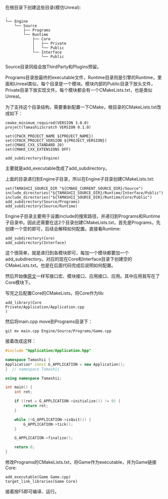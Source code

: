 在根目录下创建这些目录(模仿Unreal):

```
.
└── Engine
    └── Source
        ├── Programs
        └── Runtime
            ├── Core
            │   ├── Private
            │   └── Public
            └── Interface
                └── Public
```

Source目录同级会放ThirdParty和Plugins预留。

Programs目录放最终的executable文件，Runtime目录则是引擎的Runtime，里面和Unreal类似，每个目录是一个模块。模块内部的Public目录下放头文件，Private目录下放实现文件。每个模块都会有一个CMakeLists.txt，也是类似Unreal。

为了支持这个目录结构，需要重新配置一下CMake，根目录的CMakeLists.txt改成如下：

```
cmake_minimum_required(VERSION 3.0.0)
project(TamashiiScratch VERSION 0.1.0)

set(CPACK_PROJECT_NAME ${PROJECT_NAME})
set(CPACK_PROJECT_VERSION ${PROJECT_VERSION})
set(CMAKE_CXX_STANDARD 20)
set(CMAKE_CXX_EXTENSIONS OFF)

add_subdirectory(Engine)
```

主要就是add_executable改成了add_subdirectory。

上面的目录递归到Engine子目录，所以在Engine子目录创建CMakeLists.txt:

```
set(TAMASHII_SOURCE_DIR "${CMAKE_CURRENT_SOURCE_DIR}/Source")
include_directories("${TAMASHII_SOURCE_DIR}/Runtime/Interface/Public")
include_directories("${TAMASHII_SOURCE_DIR}/Runtime/Core/Public")
add_subdirectory(Source/Programs)
add_subdirectory(Source/Runtime)
```

Engine子目录主要用于设置include的搜索路径，并递归到Programs和Runtime子目录中。因此还需要在这2个目录创建CMakeLists.txt，首先是Programs，先创建一个空的即可，后续会解释如何配置。直接看Runtime:

```
add_subdirectory(Core)
add_subdirectory(Interface)
```

这个很简单，就是递归到各模块即可，每加一个模块都要加一个add_subdirectory。对应的现在Core和Interface目录下创建空的CMakeLists.txt。也是在后面代码完成后说明如何配置。

然后开始像[原文](https://zhuanlan.zhihu.com/p/28619982)一样写接口宏、模块接口、应用接口、应用。其中应用我写在了Core模块下。

写完之后配置Core的CMakeLists，将Core作为lib:

```
add_library(Core
Private/Application/Application.cpp
)
```

然后将main.cpp move到Programs目录下：

```shell
git mv main.cpp Engine/Source/Programs/Game.cpp
```

接着改成这样：

```cpp
#include "Application/Application.hpp"

namespace Tamashii {
Application* const G_APPLICATION = new Application();
}  // namespace Tamashii

using namespace Tamashii;

int main() {
    int ret;

    if ((ret = G_APPLICATION->initialize()) != 0) {
        return ret;
    }

    while (!G_APPLICATION->isQuit()) {
        G_APPLICATION->tick();
    }

    G_APPLICATION->finalize();

    return 0;
}
```

修改Programs的CMakeLists.txt，将Game作为executable，并为Game链接Core:

```
add_executable(Game Game.cpp)
target_link_libraries(Game Core)
```

接着按F5即可编译、运行。
